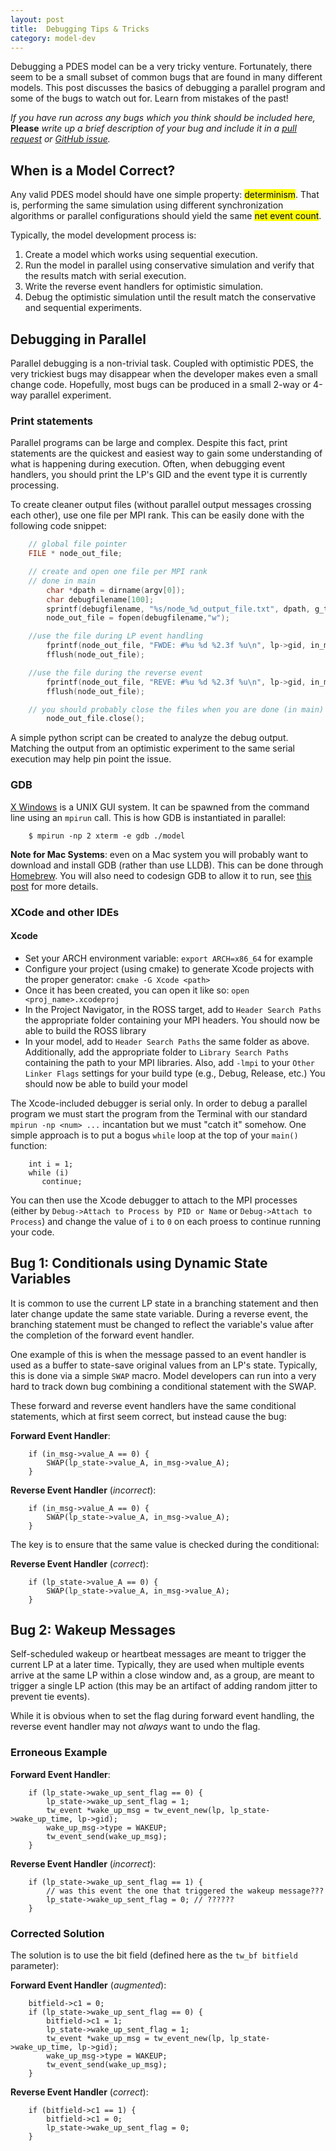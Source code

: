 ```yaml
---
layout: post
title:  Debugging Tips & Tricks
category: model-dev
---
```


Debugging a PDES model can be a very tricky venture.
Fortunately, there seem to be a small subset of common bugs that are found in many different models.
This post discusses the basics of debugging a parallel program and some of the bugs to watch out for.
Learn from mistakes of the past!

*If you have run across any bugs which you think should be included here,* **Please** *write up a brief description of your bug and include it in a [pull request](https://github.com/carothersc/ROSS/pulls) or [GitHub issue](https://github.com/carothersc/ROSS/issues).*

## When is a Model Correct?

Any valid PDES model should have one simple property: <mark>determinism</mark>.
That is, performing the same simulation using different synchronization algorithms or parallel configurations should yield the same <mark>net event count</mark>.

Typically, the model development process is:

1. Create a model which works using sequential execution.
2. Run the model in parallel using conservative simulation and verify that the results match with serial execution.
3. Write the reverse event handlers for optimistic simulation.
4. Debug the optimistic simulation until the result match the conservative and sequential experiments.

## Debugging in Parallel

Parallel debugging is a non-trivial task.
Coupled with optimistic PDES, the very trickiest bugs may disappear when the developer makes even a small change code.
Hopefully, most bugs can be produced in a small 2-way or 4-way parallel experiment.

### Print statements

Parallel programs can be large and complex.
Despite this fact, print statements are the quickest and easiest way to gain some understanding of what is happening during execution.
Often, when debugging event handlers, you should print the LP's GID and the event type it is currently processing.

To create cleaner output files (without parallel output messages crossing each other), use one file per MPI rank.
This can be easily done with the following code snippet:

```C
    // global file pointer
    FILE * node_out_file;

    // create and open one file per MPI rank
    // done in main
        char *dpath = dirname(argv[0]);
        char debugfilename[100];
        sprintf(debugfilename, "%s/node_%d_output_file.txt", dpath, g_tw_mynode);
        node_out_file = fopen(debugfilename,"w");

    //use the file during LP event handling
        fprintf(node_out_file, "FWDE: #%u %d %2.3f %u\n", lp->gid, in_msg->type, tw_now(lp), in_msg->id);
        fflush(node_out_file);

    //use the file during the reverse event
        fprintf(node_out_file, "REVE: #%u %d %2.3f %u\n", lp->gid, in_msg->type, tw_now(lp), in_msg->id);
        fflush(node_out_file);

    // you should probably close the files when you are done (in main)
        node_out_file.close();
```

A simple python script can be created to analyze the debug output.
Matching the output from an optimistic experiment to the same serial execution may help pin point the issue.

### GDB

[X Windows](https://en.wikipedia.org/wiki/X_Window_System) is a UNIX GUI system.
It can be spawned from the command line using an `mpirun` call.
This is how GDB is instantiated in parallel:

```
    $ mpirun -np 2 xterm -e gdb ./model
```

**Note for Mac Systems**: even on a Mac system you will probably want to download and install GDB (rather than use LLDB).
This can be done through [Homebrew](http://brew.sh).
You will also need to codesign GDB to allow it to run, see [this post](https://joubin.me/post.php?post=gdb.md) for more details.

### XCode and other IDEs

#### Xcode

* Set your ARCH environment variable: `export ARCH=x86_64` for example
* Configure your project (using cmake) to generate Xcode projects with the proper generator:
`cmake -G Xcode <path>`
* Once it has been created, you can open it like so: `open <proj_name>.xcodeproj`
* In the Project Navigator, in the ROSS target, add to `Header Search Paths` the appropriate folder containing your MPI headers.  You should now be able to build the ROSS library
* In your model, add to `Header Search Paths` the same folder as above. Additionally, add the appropriate folder to `Library Search Paths` containing the path to your MPI libraries. Also, add `-lmpi` to your `Other Linker Flags` settings for your build type (e.g., Debug, Release, etc.)  You should now be able to build your model

The Xcode-included debugger is serial only.
In order to debug a parallel program we must start the program from the Terminal with our standard `mpirun -np <num> ...` incantation but we must "catch it" somehow.
One simple approach is to put a bogus `while` loop at the top of your `main()` function:

```
    int i = 1;
    while (i)
       continue;
```

You can then use the Xcode debugger to attach to the MPI processes (either by `Debug->Attach to Process by PID or Name` or `Debug->Attach to Process`) and change the value of `i` to `0` on each proess to continue running your code.

## Bug 1: Conditionals using Dynamic State Variables

It is common to use the current LP state in a branching statement and then later change update the same state variable.
During a reverse event, the branching statement must be changed to reflect the variable's value after the completion of the forward event handler.

One example of this is when the message passed to an event handler is used as a buffer to state-save original values from an LP's state.
Typically, this is done via a simple `SWAP` macro.
Model developers can run into a very hard to track down bug combining a conditional statement with the SWAP.

These forward and reverse event handlers have the same conditional statements, which at first seem correct, but instead cause the bug:

**Forward Event Handler**:

```
    if (in_msg->value_A == 0) {
        SWAP(lp_state->value_A, in_msg->value_A);
    }
```

**Reverse Event Handler** (*incorrect*):

```
    if (in_msg->value_A == 0) {
        SWAP(lp_state->value_A, in_msg->value_A);
    }
```

The key is to ensure that the same value is checked during the conditional:

**Reverse Event Handler** (*correct*):

```
    if (lp_state->value_A == 0) {
        SWAP(lp_state->value_A, in_msg->value_A);
    }
```

## Bug 2: Wakeup Messages

Self-scheduled wakeup or heartbeat messages are meant to trigger the current LP at a later time.
Typically, they are used when multiple events arrive at the same LP within a close window and, as a group, are meant to trigger a single LP action (this may be an artifact of adding random jitter to prevent tie events).

While it is obvious when to set the flag during forward event handling, the reverse event handler may not *always* want to undo the flag.

### Erroneous Example

**Forward Event Handler**:

```
    if (lp_state->wake_up_sent_flag == 0) {
        lp_state->wake_up_sent_flag = 1;
        tw_event *wake_up_msg = tw_event_new(lp, lp_state->wake_up_time, lp->gid);
        wake_up_msg->type = WAKEUP;
        tw_event_send(wake_up_msg);
    }
```

**Reverse Event Handler** (*incorrect*):

```
    if (lp_state->wake_up_sent_flag == 1) {
        // was this event the one that triggered the wakeup message???
        lp_state->wake_up_sent_flag = 0; // ??????
    }
```

### Corrected Solution

The solution is to use the bit field (defined here as the `tw_bf bitfield` parameter):

**Forward Event Handler** (*augmented*):

```
    bitfield->c1 = 0;
    if (lp_state->wake_up_sent_flag == 0) {
        bitfield->c1 = 1;
        lp_state->wake_up_sent_flag = 1;
        tw_event *wake_up_msg = tw_event_new(lp, lp_state->wake_up_time, lp->gid);
        wake_up_msg->type = WAKEUP;
        tw_event_send(wake_up_msg);
    }
```

**Reverse Event Handler** (*correct*):

```
    if (bitfield->c1 == 1) {
        bitfield->c1 = 0;
        lp_state->wake_up_sent_flag = 0;
    }
```
